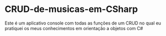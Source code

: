 # CRUD-de-musicas-em-CSharp
Este é um aplicativo console com todas as funções de um CRUD no qual eu pratiquei os meus conhecimentos em orientação a objetos com C# 
